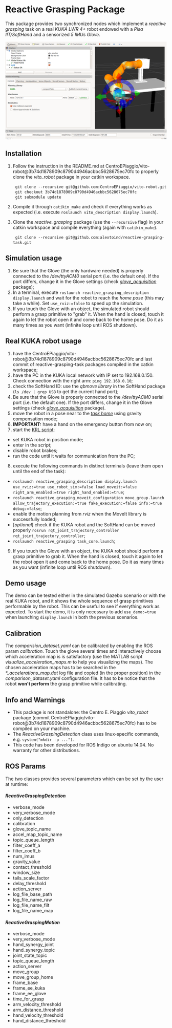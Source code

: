 # Reactive Grasping Package
This package provides two synchronized nodes which implement a *reactive grasping* task on a real *KUKA LWR 4+* robot endowed with a *Pisa IIT/SoftHand* and a sensorized *5 IMUs Glove*.

![rviz](media/rviz.png)

## Installation

1. Follow the instruction in the README.md at CentroEPiaggio/vito-robot@3b74d1878909c8790d4946acbbc5628675ec70fc to properly clone the *vito_robot* package in your catkin workspace.

        git clone --recursive git@github.com:CentroEPiaggio/vito-robot.git
        git checkout 3b74d1878909c8790d4946acbbc5628675ec70fc
        git submodule update

    
2. Compile it through `catikin_make` and check if everything works as expected (i.e. execute `roslaunch vito_description display.launch`).
3. Clone the *reactive_grasping* package (use the `--recursive` flag) in your catkin workspace and compile everything (again with `catikin_make`).

        git clone --recursive git@github.com:alextoind/reactive-grasping-task.git


## Simulation usage

1. Be sure that the Glove (the only hardware needed) is properly connected to the */dev/ttyACM0* serial port (i.e. the default one). If the port differs, change it in the Glove settings (check [*glove_acquisition*](https://github.com/alextoind/glove-acquisition/tree/2d20483e9ae5e3567afbe426b076ede6963ab48c) package);
2. In a terminal, execute `roslaunch reactive_grasping_description display.launch` and wait for the robot to reach the *home pose* (this may take a while). Set `use_rviz:=false` to speed up the simulation.
3. If you touch the Glove with an object, the simulated robot should perform a grasp primitive to "grab" it. When the hand is closed, touch it again to let the robot open it and come back to the home pose. Do it as many times as you want (infinite loop until ROS shutdown).

## Real KUKA robot usage

1. have the CentroEPiaggio/vito-robot@3b74d1878909c8790d4946acbbc5628675ec70fc and last commit of reactive-grasping-task packages compiled in the catkin workspace;
2. have the PC in the KUKA local network with IP set to 192.168.0.150. Check connection with the right arm: `ping 192.168.0.10`;
3. check the SoftHand ID: use the *qbmove library* in the SoftHand package (`ls /dev | grep USB` to get the current hand port);
4. Be sure that the Glove is properly connected to the */dev/ttyACM0* serial port (i.e. the default one). If the port differs, change it in the Glove settings (check [*glove_acquisition*](https://github.com/alextoind/glove-acquisition/tree/2d20483e9ae5e3567afbe426b076ede6963ab48c) package).  
5. move the robot in a pose near to the [*task home*](https://github.com/alextoind/reactive-grasping-task/blob/master/reactive_grasping_moveit_configuration/config/vito.srdf#L19) using gravity compensation mode;
6. **IMPORTANT:** have a hand on the emergency button from now on;
7. start the [KRL script](https://github.com/CentroEPiaggio/kuka-lwr/blob/b91e1944e3eaa3ac67c4664b4cff1e55c1a237af/lwr_hw/krl/ros_control.src):
  - set KUKA robot in position mode;
  - enter in the script;
  - disable robot brakes;
  - run the code until it waits for communication from the PC;
8. execute the following commands in distinct terminals (leave them open until the end of the task):
  - `roslaunch reactive_grasping_description display.launch use_rviz:=true use_robot_sim:=false load_moveit:=false right_arm_enabled:=true right_hand_enabled:=true`;
  - `roslaunch reactive_grasping_moveit_configuration move_group.launch allow_trajectory_execution:=true fake_execution:=false info:=true debug:=false`;
  - enable the motion planning from *rviz* when the MoveIt library is successfully loaded;
  - [*optional*] check if the KUKA robot and the SoftHand can be moved properly `rosrun rqt_joint_trajectory_controller rqt_joint_trajectory_controller`;
  - `roslaunch reactive_grasping task_core.launch`;
9. If you touch the Glove with an object, the KUKA robot should perform a grasp primitive to grab it. When the hand is closed, touch it again to let the robot open it and come back to the home pose. Do it as many times as you want (infinite loop until ROS shutdown).

## Demo usage

The demo can be tested either in the simulated Gazebo scenario or with the real KUKA robot, and it shows the whole sequence of grasp primitives performable by the robot. This can be useful to see if everything work as expected.
To start the demo, it is only necessary to add `use_demo:=true` when launching `display.launch` in both the previous scenarios.

## Calibration
The *comparision_dataset.yaml* can be calibrated by enabling the ROS param *calibration*. Touch the glove several times and interactively choose which acceleration map is is satisfactory (use the MATLAB script *visualize_acceleration_maps.m* to help you visualizing the maps). The chosen acceleration maps has to be searched in the *&#42;_accelerations_map.dat* log file and copied (in the proper position) in the *comparison_dataset.yaml* configuration file. It has to be notice that the robot **won't perform** the grasp primitive while calibrating.

## Info and Warnings

- This package is not standalone: the Centro E. Piaggio *vito_robot* package (commit CentroEPiaggio/vito-robot@3b74d1878909c8790d4946acbbc5628675ec70fc) has to be compiled on your machine.
- The *ReactiveGraspingDetection* class uses linux-specific commands, e.g. `system("mkdir -p ...")`. 
- This code has been developed for ROS Indigo on ubuntu 14.04. No warranty for other distributions.

## ROS Params
The two classes provides several parameters which can be set by the user at runtime:

#### *ReactiveGraspingDetection*

- verbose_mode
- very_verbose_mode
- only_detection
- calibration
- glove_topic_name
- accel_map_topic_name
- topic_queue_length
- filter_coeff_a
- filter_coeff_b
- num_imus
- gravity_value
- contact_threshold
- window_size
- tails_scale_factor
- delay_threshold
- action_server
- log_file_base_path
- log_file_name_raw
- log_file_name_filt
- log_file_name_map

#### *ReactiveGraspingMotion*

- verbose_mode
- very_verbose_mode
- hand_synergy_joint
- hand_synergy_topic
- joint_state_topic
- topic_queue_length
- action_server
- move_group
- move_group_home
- frame_base
- frame_ee_kuka
- frame_ee_glove
- time_for_grasp
- arm_velocity_threshold
- arm_distance_threshold
- hand_velocity_threshold
- hand_distance_threshold
